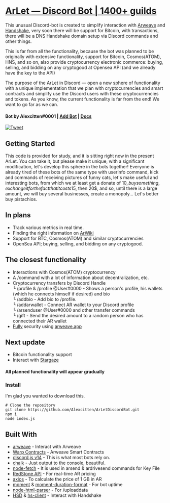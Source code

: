 # [ArLet — Discord Bot | 1400+ guilds](https://arlet.tech)

This unusual Discord-bot is created to simplify interaction with [Arweave](https://arweave.org) and [Handshake](https://handshake.org), very soon there will be support for Bitcoin, with transactions, there will be a DNS Handshake domain setup via Discord commands and other things.

This is far from all the functionality, because the bot was planned to be originally with extensive functionality, support for Bitcoin, Cosmos(ATOM), HNS, and so on, also provide cryptocurrency electronic commerce: buying, selling, and bidding on any cryptogood at Opensea API (and we already have the key to the API)

The purpose of the ArLet in Discord — open a new sphere of functionality with a unique implementation that we plan with cryptocurrencies and smart contracts and simplify use the Discord users with these cryptocurrencies and tokens. As you know, the current functionality is far from the end! We want to go far as we can.

#### Bot by Alexcitten#0001 | [Add Bot](https://discord.com/api/oauth2/authorize?client_id=631868778074079245&permissions=2147795968&scope=bot%20applications.commands) | [Docs](https://arlet.gitbook.io/docs/)
[![Tweet](https://img.shields.io/twitter/url/http/shields.io.svg?style=social)](https://twitter.com/intent/tweet?text=This%20Discord%20Bot%20made%20for%20interact%20with%20cryptocurrencies&url=https://github.com/Alexcitten/ArLetDiscordBot%20&hashtags=arweave,arweavediscord,smartweave,discordbot,discordfuture,bitcoindiscord,hns,cosmosatom,crypto,cryptocurrency,redstone,ArLet,technology,future,smartdiscord)

## Getting Started

This code is provided for study, and it is sitting right now in the present ArLet. You can take it, but please make it unique, with a significant modification, let's develop this sphere in the bots together! Everyone is already tired of these bots of the same type with userinfo command, kick and commands of receiving pictures of funny cats, let's make useful and interesting bots, from which we at least get a donate of 10$, buy something, exchange it for the fact that it costs 15$, then 20$, and so, until there is a large amount, we will buy several businesses, create a monopoly... Let's better buy pistachios.

## In plans

* Track various metrics in real time.
* Finding the right information on [ArWiki](https://arwiki.wiki/#/en)
* Support for BTC, Cosmos(ATOM) and similar cryptocurrencies
* OpenSea API; buying, selling, and bidding on any cryptogood.

## The closest functionality
* Interactions with Cosmos(ATOM) cryptocurrency
* A /command with a lot of information about decentralization, etc.
* Cryptocurrency transfers by Discord Handle<br>
    ╰ /profile & /profile @User#0000 - Shows a person's profile, his wallets (which he connects himself if desired) and bio<br>
       ╰ /addbio - Add bio to /profile.<br>
         ╰ /addarwallet - Connect AR wallet to your Discord profile<br>
           ╰ /arsenduser @User#0000 <quantity> <Key File.json> and other transfer commands<br>
             ╰ /gift <quantity> <Key File.json> - Send the desired amount to a random person who has connected their AR wallet<br>
* [Fully](https://github.com/jfbeats/ArweaveWalletConnectorNode) security using [arweave.app](https://arweave.app)

## Next update
* Bitcoin functionality support
* Interact with [Stargaze](https://stargaze.zone)

#### All planned functionality will appear gradually
         
### Install

I'm glad you wanted to download this.

```
# Clone the repository
git clone https://github.com/Alexcitten/ArLetDiscordBot.git
npm i
node index.js
```

## Built With

* [arweave](https://www.npmjs.com/package/arweave) - Interact with Arweave
* [Warp Contracts](https://github.com/warp-contracts/warp) - Arweave Smart Contracts
* [discord.js v14](https://discord.js.org/#/) - This is what most bots rely on.
* [chalk](https://www.npmjs.com/package/chalk) - Just output to the console, beautiful.
* [node-fetch](https://www.npmjs.com/package/node-fetch) - It is used in arsend & ardrivesend commands for Key File
* [RedStone API](https://www.npmjs.com/package/redstone-api) - For real-time AR pricing
* [axios](https://www.npmjs.com/package/axios) - To calculate the price of 1 GB in AR
* [moment](https://www.npmjs.com/package/moment) & [moment-duration-format](https://www.npmjs.com/package/moment-duration-format) - For bot uptime
* [node-html-parser](https://www.npmjs.com/package/node-html-parser) - For /uploaddata
* [HSD](https://www.npmjs.com/package/hsd) & [hs-client](https://www.npmjs.com/package/hs-client) - Interact with Handshake
